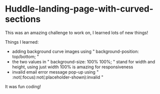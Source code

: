 # Huddle-landing-page-with-curved-sections

This was an amazing challenge to work on, I learned lots of new things!

Things I learned: 
 - adding background curve images using " background-position: top/bottom; "
 - the two values in " background-size: 100% 100%; " stand for width and height, using just width 100% is amazing for responsiveness
 - invalid email error message pop-up using " :not(:focus):not(:placeholder-shown):invalid "

It was fun coding!
